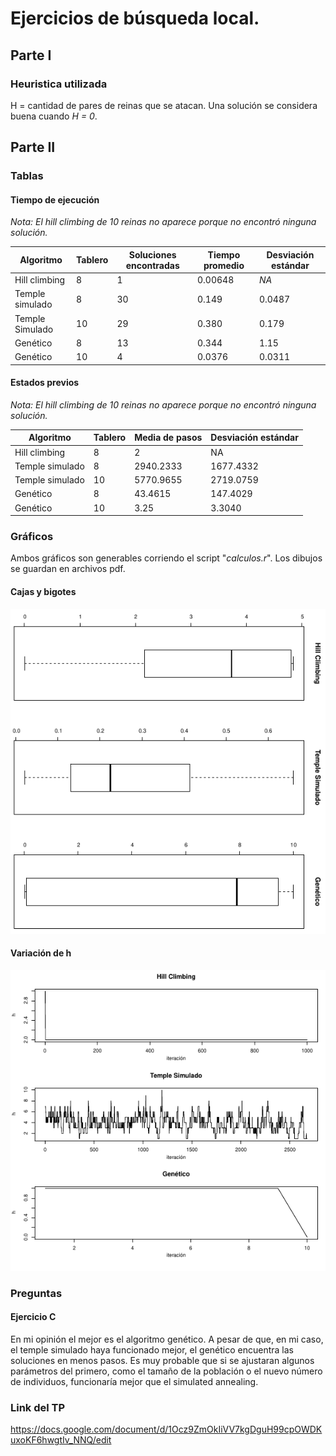 # Ejercicios de búsqueda local.

## Parte I

### Heuristica utilizada

H = cantidad de pares de reinas que se atacan.
Una solución se considera buena cuando *H = 0*.

## Parte II

### Tablas

#### Tiempo de ejecución

*Nota: El hill climbing de 10 reinas no aparece porque no encontró ninguna solución.*

|Algoritmo      |Tablero|Soluciones encontradas|Tiempo promedio|Desviación estándar|
|---------------|-------|-------------------|---------------|----------------------|
|Hill climbing  |8      |1                  |0.00648        |*NA*                  |
|Temple simulado|8      |30                 |0.149          |0.0487                |
|Temple Simulado|10     |29                 |0.380          |0.179                 |
|Genético       |8      |13                 |0.344          |1.15                  |
|Genético       |10     |4                  |0.0376         |0.0311                |

#### Estados previos

*Nota: El hill climbing de 10 reinas no aparece porque no encontró ninguna solución.*

|Algoritmo|Tablero|Media de pasos|Desviación estándar|
|---------|-------|--------------|-------------------|
|Hill climbing|8|2|NA|
|Temple simulado|8|2940.2333|1677.4332|
|Temple simulado|10|5770.9655|2719.0759|
|Genético|8|43.4615|147.4029|
|Genético|10|3.25|3.3040|

### Gráficos

Ambos gráficos son generables corriendo el script "*calculos.r*". Los dibujos se guardan en archivos pdf.

#### Cajas y bigotes

![cajas y bigotes](cajas.png)

#### Variación de h

![variacion h](h_img.png)

### Preguntas

#### Ejercicio C

En mi opinión el mejor es el algoritmo genético. A pesar de que, en mi caso, el temple simulado haya funcionado mejor, el genético encuentra las soluciones en menos pasos. Es muy probable que si se ajustaran algunos parámetros del primero, como el tamaño de la población o el nuevo número de individuos, funcionaría mejor que el simulated annealing.

### Link del TP

https://docs.google.com/document/d/1Ocz9ZmOkIiVV7kgDguH99cpOWDKuxoKF6hwgtIv_NNQ/edit